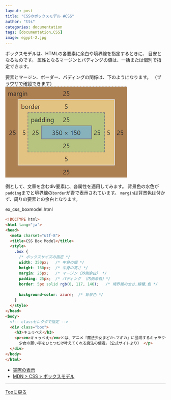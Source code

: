```yaml
---
layout: post
title: "CSSのボックスモデル #CSS"
author: "tts"
categories: documentation
tags: [documentation,CSS]
image: egypt-2.jpg
---
```


ボックスモデルは、HTMLの各要素に余白や境界線を指定するときに、
目安となるものです。
属性となるマージンとパディングの値は、一括または個別で指定できます。

要素とマージン、ボーダー、パディングの関係は、下のようになります。
（ブラウザで確認できます）
![box_model](/assets/img/article/box_model_cr.png)


例として、文章を含むdiv要素に、各属性を適用してみます。
背景色の水色が`padding`までと境界線の`border`が青で表示されています。
`margin`は背景色は付かず、周りの要素との余白となります。

ex_css_boxmodel.html
```html
<!DOCTYPE html>
<html lang="ja">
<head>
  <meta charset="utf-8">
  <title>CSS Box Model</title>
  <style>
    .box {
      /* ボックスサイズの指定 */
      width: 350px;   /* 中身の幅 */
      height: 160px;  /* 中身の高さ */
      margin: 25px;   /* マージン（外側余白） */
      padding: 25px;  /* パディング （内側余白）*/
      border: 5px solid rgb(0, 117, 146);   /* 境界線の太さ,線種,色 */

      background-color: azure;  /* 背景色 */
    }
  </style>
</head>
<body>
  <!-- classセレクタで指定 -->
  <div class="box">
    <h3>キュゥべえ</h3>
    <p><em>キュゥべえ</em>とは、アニメ『魔法少女まどか☆マギカ』に登場するキャラクターである。
      少女の願い事をひとつだけ叶えてくれる魔法の使者。（公式サイトより） </p>
  </div>
</body>
</html>
```

- [実際の表示](/sample/css/ex_css_boxmodel.html)
- [MDN > CSS > ボックスモデル](https://developer.mozilla.org/ja/docs/Learn/CSS/Building_blocks/The_box_model) 

---
[Topに戻る](/)